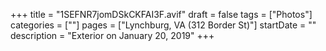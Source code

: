 +++
title = "1SEFNR7jomDSkCKFAI3F.avif"
draft = false
tags = ["Photos"]
categories = [""]
pages = ["Lynchburg, VA (312 Border St)"]
startDate = ""
description = "Exterior on January 20, 2019"
+++
